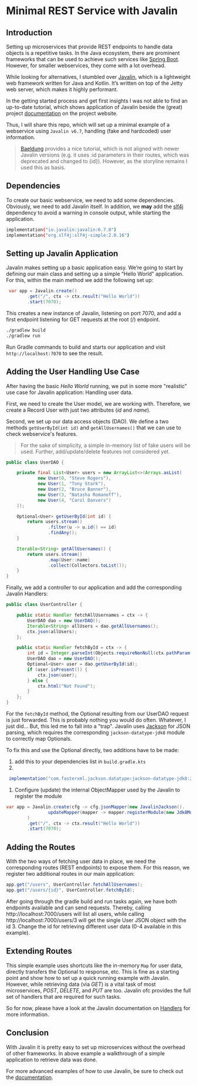 # Minimal REST Service with Javalin


## Introduction

Setting up microservices that provide REST endpoints to handle data objects is a repetitive tasks. In the Java ecosystem, there are prominent frameworks that can be used to achieve such services like [Spring Boot](https://spring.io/projects/spring-boot). However, for smaller webservices, they come with a lot overhead.

While looking for alternatives, I stumbled over [Javalin](https://javalin.io/), which is a lightweight web framework written for Java and Kotlin. It’s written on top of the Jetty web server, which makes it highly performant.

In the getting started process and get first insights I was not able to find an up-to-date tutorial, which shows application of Javalin beside the (great) project [documentation](https://javalin.io/documentation) on the project website.

Thus, I will share this repo, which will set up a minimal example of a webservice using `Javalin v6.7`, handling (fake and hardcoded) user information.

>[Baeldung](https://www.baeldung.com/javalin-rest-microservices) provides a nice tutorial, which is not aligned with newer Javalin versions (e.g. it uses :id parameters in their routes, which was deprecated and changed to {id}). However, as the storyline remains I used this as basis.

## Dependencies

To create our basic webservice, we need to add some dependencies. Obviously, we need to add Javalin itself. In addition, we **may** add the [slf4j](https://slf4j.org/) dependency to avoid a warning in console output, while starting the application.

```bash
implementation("io.javalin:javalin:6.7.0")
implementation("org.slf4j:slf4j-simple:2.0.16")
```

## Setting up Javalin Application

Javalin makes setting up a basic application easy. We’re going to start by defining our main class and setting up a simple “Hello World” application. For this, within the main method we add the following set up:

```java
 var app = Javalin.create()
        .get("/", ctx -> ctx.result("Hello World"))
        .start(7070);
```

This creates a new instance of Javalin, listening on port 7070, and add a first endpoint listening for GET requests at the root (/) endpoint.

```bash
./gradlew build
./gradlew run
```
Run Gradle commands to build and starts our application and visit `http://localhost:7070` to see the result.

## Adding the User Handling Use Case

After having the basic *Hello World* running, we put in some more "realistic" use case for Javalin application: Handling user data.

First, we need to create the User model, we are working with. Therefore, we create a Record User with just two attributes (*id* and *name*).

Second, we set up our data access objects (DAO). We define a two methods `getUserById(int id)` and `getAllUsernames()` that we can use to check webservice's features.

> For the sake of simplicity, a simple in-memory list of fake users will be used. Further, add/update/delete features not considered yet.

```java
public class UserDAO {

    private final List<User> users = new ArrayList<>(Arrays.asList(
            new User(0, "Steve Rogers"),
            new User(1, "Tony Stark"),
            new User(2, "Bruce Banner"),
            new User(3, "Natasha Romanoff"),
            new User(4, "Carol Danvers")
    ));

    Optional<User> getUserById(int id) {
        return users.stream()
                .filter(u -> u.id() == id)
                .findAny();
    }

    Iterable<String> getAllUsernames() {
        return users.stream()
                .map(User::name)
                .collect(Collectors.toList());
    }
}
```

Finally, we add a controller to our application and add the corresponding Javalin Handlers:

```java
public class UserController {

    public static Handler fetchAllUsernames = ctx -> {
        UserDAO dao = new UserDAO();
        Iterable<String> allUsers = dao.getAllUsernames();
        ctx.json(allUsers);
    };

    public static Handler fetchById = ctx -> {
        int id = Integer.parseInt(Objects.requireNonNull(ctx.pathParam("id")));
        UserDAO dao = new UserDAO();
        Optional<User> user = dao.getUserById(id);
        if (user.isPresent()) {
            ctx.json(user);
        } else {
            ctx.html("Not Found");
        }
    };
}
```
For the `fetchById` method, the Optional<User> resulting from our UserDAO request is just forwarded. This is probably nothing you would do often. Whatever, I just did... But, this led me to fall into a "trap". Javalin uses [Jackson](https://github.com/FasterXML/jackson) for JSON parsing, which requires the corresponding `jackson-datatype-jdk8` module to correctly map Optionals.

To fix this and use the Optional directly, two additions have to be made:

1. add this to your dependencies list in `build.gradle.kts`
2. 
```java
 implementation("com.fasterxml.jackson.datatype:jackson-datatype-jdk8:2.17.2")
```

1. Configure (update) the internal ObjectMapper used by the Javalin to register the module

```java
var app = Javalin.create(cfg -> cfg.jsonMapper(new JavalinJackson().
                updateMapper(mapper -> mapper.registerModule(new Jdk8Module())))
        )
        .get("/", ctx -> ctx.result("Hello World"))
        .start(7070);
```

## Adding the Routes

With the two ways of fetching user data in place, we need the corresponding routes (REST endpoints) to expose them. For this reason, we register two additional routes in our main application:

```java
app.get("/users", UserController.fetchAllUsernames);
app.get("/users/{id}", UserController.fetchById);
```

After going through the gradle build and run tasks again, we have both endpoints available and can send requests. Thereby, calling http://localhost:7000/users will list all users, while calling http://localhost:7000/users/3 will get the single User JSON object with the id 3. Change the id for retrieving different user data (0-4 available in this example).

## Extending Routes

This simple example uses shortcuts like the in-memory `Map` for user data, directly transfers the Optional to response, etc. This is fine as a starting point and show how to set up a quick running example with Javalin. However, while retrieving data (via *GET*) is a vital task of most microservices, *POST*, *DELETE*, and *PUT* are too. Javalin ofc provides the full set of handlers that are required for such tasks.

So for now, please have a look at the Javalin documentation on [Handlers](https://javalin.io/documentation#handlers) for more information.

## Conclusion

With Javalin it is pretty easy to set up microservices without the overhead of other frameworks. In above example a walkthrough of a simple application to retrieve data was done.

For more advanced examples of how to use Javalin, be sure to check out the [documentation](https://javalin.io/documentation).